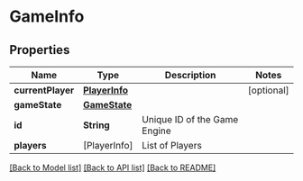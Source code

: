 # GameInfo

## Properties

 Name              | Type                            | Description                  | Notes      
-------------------|---------------------------------|------------------------------|------------
 **currentPlayer** | [**PlayerInfo**](PlayerInfo.md) |                              | [optional] 
 **gameState**     | [**GameState**](GameState.md)   |                              |
 **id**            | **String**                      | Unique ID of the Game Engine |
 **players**       | [PlayerInfo]                    | List of Players              |

[[Back to Model list]](../README.md#documentation-for-models) [[Back to API list]](../README.md#documentation-for-api-endpoints) [[Back to README]](../README.md)


